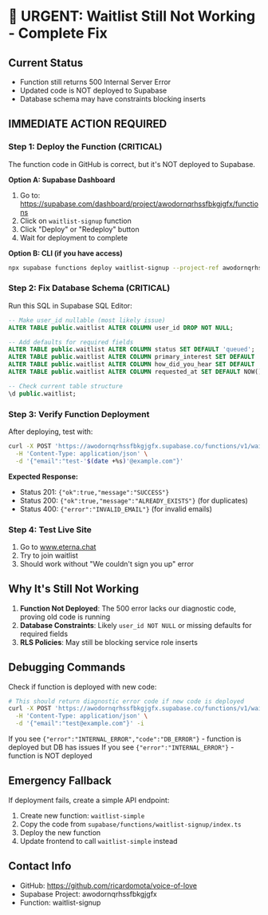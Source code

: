 # 🚨 URGENT: Waitlist Still Not Working - Complete Fix

## Current Status
- Function still returns 500 Internal Server Error
- Updated code is NOT deployed to Supabase
- Database schema may have constraints blocking inserts

## IMMEDIATE ACTION REQUIRED

### Step 1: Deploy the Function (CRITICAL)
The function code in GitHub is correct, but it's NOT deployed to Supabase.

**Option A: Supabase Dashboard**
1. Go to: https://supabase.com/dashboard/project/awodornqrhssfbkgjgfx/functions
2. Click on `waitlist-signup` function
3. Click "Deploy" or "Redeploy" button
4. Wait for deployment to complete

**Option B: CLI (if you have access)**
```bash
npx supabase functions deploy waitlist-signup --project-ref awodornqrhssfbkgjgfx
```

### Step 2: Fix Database Schema (CRITICAL)
Run this SQL in Supabase SQL Editor:

```sql
-- Make user_id nullable (most likely issue)
ALTER TABLE public.waitlist ALTER COLUMN user_id DROP NOT NULL;

-- Add defaults for required fields
ALTER TABLE public.waitlist ALTER COLUMN status SET DEFAULT 'queued';
ALTER TABLE public.waitlist ALTER COLUMN primary_interest SET DEFAULT 'general';
ALTER TABLE public.waitlist ALTER COLUMN how_did_you_hear SET DEFAULT 'website';
ALTER TABLE public.waitlist ALTER COLUMN requested_at SET DEFAULT NOW();

-- Check current table structure
\d public.waitlist;
```

### Step 3: Verify Function Deployment
After deploying, test with:
```bash
curl -X POST 'https://awodornqrhssfbkgjgfx.supabase.co/functions/v1/waitlist-signup' \
  -H 'Content-Type: application/json' \
  -d '{"email":"test-'$(date +%s)'@example.com"}'
```

**Expected Response:**
- Status 201: `{"ok":true,"message":"SUCCESS"}`
- Status 200: `{"ok":true,"message":"ALREADY_EXISTS"}` (for duplicates)
- Status 400: `{"error":"INVALID_EMAIL"}` (for invalid emails)

### Step 4: Test Live Site
1. Go to www.eterna.chat
2. Try to join waitlist
3. Should work without "We couldn't sign you up" error

## Why It's Still Not Working

1. **Function Not Deployed**: The 500 error lacks our diagnostic code, proving old code is running
2. **Database Constraints**: Likely `user_id NOT NULL` or missing defaults for required fields
3. **RLS Policies**: May still be blocking service role inserts

## Debugging Commands

Check if function is deployed with new code:
```bash
# This should return diagnostic error code if new code is deployed
curl -X POST 'https://awodornqrhssfbkgjgfx.supabase.co/functions/v1/waitlist-signup' \
  -H 'Content-Type: application/json' \
  -d '{"email":"test@example.com"}' -i
```

If you see `{"error":"INTERNAL_ERROR","code":"DB_ERROR"}` - function is deployed but DB has issues
If you see `{"error":"INTERNAL_ERROR"}` - function is NOT deployed

## Emergency Fallback

If deployment fails, create a simple API endpoint:
1. Create new function: `waitlist-simple`
2. Copy the code from `supabase/functions/waitlist-signup/index.ts`
3. Deploy the new function
4. Update frontend to call `waitlist-simple` instead

## Contact Info
- GitHub: https://github.com/ricardomota/voice-of-love
- Supabase Project: awodornqrhssfbkgjgfx
- Function: waitlist-signup
